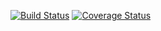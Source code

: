 [![Build Status](https://travis-ci.org/andela-doni/doc-manager.svg?branch=dev)](https://travis-ci.org/andela-doni/doc-manager)
[![Coverage Status](https://coveralls.io/repos/github/andela-doni/docs/badge.svg?branch=dev)](https://coveralls.io/github/andela-doni/docs?branch=dev)